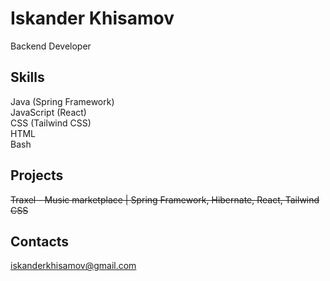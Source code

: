# Iskander Khisamov
Backend Developer
## Skills
Java (Spring Framework)  
JavaScript (React)  
CSS (Tailwind CSS)  
HTML  
Bash  
## Projects
~~Traxel - Music marketplace | Spring Framework, Hibernate, React, Tailwind CSS~~
## Contacts  
iskanderkhisamov@gmail.com
